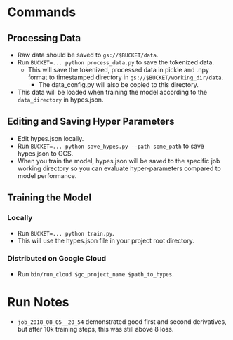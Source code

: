 # Commands

## Processing Data

* Raw data should be saved to `gs://$BUCKET/data`.
* Run `BUCKET=... python process_data.py` to save the tokenized data.
  * This will save the tokenized, processed data in pickle and .npy format to timestamped directory in `gs://$BUCKET/working_dir/data`.
    * The data_config.py will also be copied to this directory.
* This data will be loaded when training the model according to the `data_directory` in hypes.json.

## Editing and Saving Hyper Parameters

* Edit hypes.json locally.
* Run `BUCKET=... python save_hypes.py --path some_path` to save hypes.json to GCS.
* When you train the model, hypes.json will be saved to the specific job working directory so you can evaluate hyper-parameters compared to model performance.

## Training the Model

### Locally

* Run `BUCKET=... python train.py`.
* This will use the hypes.json file in your project root directory.

### Distributed on Google Cloud

* Run `bin/run_cloud $gc_project_name $path_to_hypes`.


# Run Notes

* `job_2018_08_05__20_54` demonstrated good first and second derivatives, but after 10k training steps, this was still above 8 loss.
